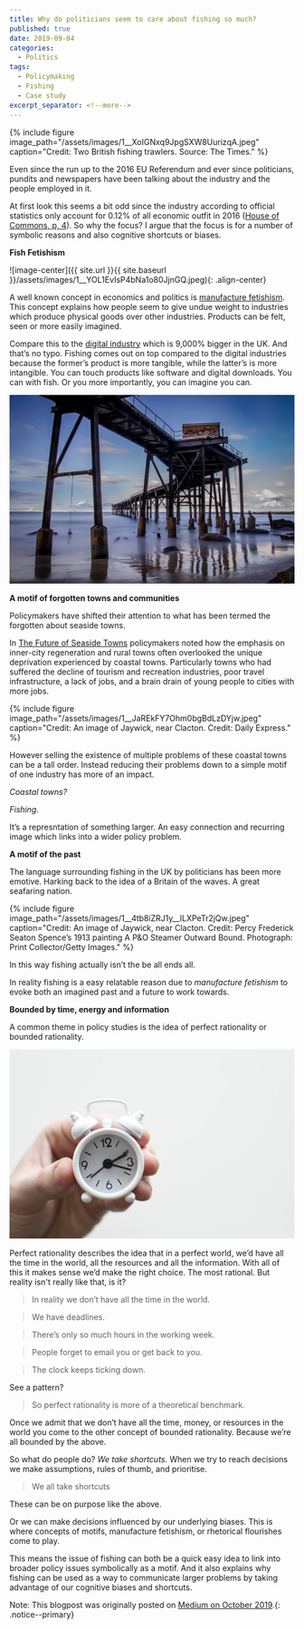 ```yaml
---
title: Why do politicians seem to care about fishing so much?
published: true
date: 2019-09-04
categories:
  - Politics
tags:
  - Policymaking
  - Fishing
  - Case study
excerpt_separator: <!--more-->
---
```

{% include figure image_path="/assets/images/1__XoIGNxq9JpgSXW8UurizqA.jpeg" caption="Credit: Two British fishing trawlers. Source: The Times." %}

Even since the run up to the 2016 EU Referendum and ever since politicians, pundits and newspapers have been talking about the industry and the people employed in it.

At first look this seems a bit odd since the industry according to official statistics only account for 0.12% of all economic outfit in 2016 ([House of Commons, p, 4](https://researchbriefings.parliament.uk/ResearchBriefing/Summary/CDP-2017-0256)). So why the focus? I argue that the focus is for a number of symbolic reasons and also cognitive shortcuts or biases.

**Fish Fetishism**

![image-center]({{ site.url }}{{ site.baseurl }}/assets/images/1__YOL1EvIsP4bNa1o80JjnGQ.jpeg){: .align-center}

A well known concept in economics and politics is [manufacture fetishism](https://www.johnkay.com/2016/08/29/the-economics-and-politics-of-manufacturing-fetishism/). This concept explains how people seem to give undue weight to industries which produce physical goods over other industries. Products can be felt, seen or more easily imagined.

Compare this to the [digital industry](https://www.forbes.com/sites/oliversmith/2019/01/07/forget-fishing-britains-digital-sector-is-now-9000-times-bigger/) which is 9,000% bigger in the UK. And that’s no typo. Fishing comes out on top compared to the digital industries because the former’s product is more tangible, while the latter’s is more intangible. You can touch products like software and digital downloads. You can with fish. Or you more importantly, you can imagine you can.

![](/assets/images/1__WA6MNHdhYXhxrx__BfJ1xbg.jpeg)


**A motif of forgotten towns and communities**

Policymakers have shifted their attention to what has been termed the forgotten about seaside towns.

In [The Future of Seaside Towns](https://publications.parliament.uk/pa/ld201719/ldselect/ldseaside/320/320.pdf) policymakers noted how the emphasis on inner-city regeneration and rural towns often overlooked the unique deprivation experienced by coastal towns. Particularly towns who had suffered the decline of tourism and recreation industries, poor travel infrastructure, a lack of jobs, and a brain drain of young people to cities with more jobs.

{% include figure image_path="/assets/images/1__JaREkFY7Ohm0bgBdLzDYjw.jpeg" caption="Credit: An image of Jaywick, near Clacton. Credit: Daily Express." %}

However selling the existence of multiple problems of these coastal towns can be a tall order. Instead reducing their problems down to a simple motif of one industry has more of an impact.

_Coastal towns?_

_Fishing._

It’s a represntation of something larger. An easy connection and recurring image which links into a wider policy problem.

**A motif of the past**

The language surrounding fishing in the UK by politicians has been more emotive. Harking back to the idea of a Britain of the waves. A great seafaring nation.


{% include figure image_path="/assets/images/1__4tb8iZRJ1y__ILXPeTr2jQw.jpeg" caption="Credit: An image of Jaywick, near Clacton. Credit: Percy Frederick Seaton Spence’s 1913 painting A P&O Steamer Outward Bound. Photograph: Print Collector/Getty Images." %}

In this way fishing actually isn’t the be all ends all.

In reality fishing is a easy relatable reason due to _manufacture fetishism_ to evoke both an imagined past and a future to work towards.

**Bounded by time, energy and information**

A common theme in policy studies is the idea of perfect rationality or bounded rationality.

![](/assets/images/1__mqc5SR0vGaIEwv3jrICtKg.jpeg)


Perfect rationality describes the idea that in a perfect world, we’d have all the time in the world, all the resources and all the information. With all of this it makes sense we’d make the right choice. The most rational. But reality isn't really like that, is it?

> In reality we don’t have all the time in the world.

> We have deadlines.

> There’s only so much hours in the working week.

> People forget to email you or get back to you.

> The clock keeps ticking down.

See a pattern?

> So perfect rationality is more of a theoretical benchmark.

Once we admit that we don’t have all the time, money, or resources in the world you come to the other concept of bounded rationality. Because we’re all bounded by the above.

So what do people do? _We take shortcuts._ When we try to reach decisions we make assumptions, rules of thumb, and prioritise.

> We all take shortcuts

These can be on purpose like the above.

Or we can make decisions influenced by our underlying biases. This is where concepts of motifs, manufacture fetishism, or rhetorical flourishes come to play.

This means the issue of fishing can both be a quick easy idea to link into broader policy issues symbolically as a motif. And it also explains why fishing can be used as a way to communicate larger problems by taking advantage of our cognitive biases and shortcuts.

Note: This blogpost was originally posted on [Medium on October 2019](www.mediun.com/@naiyanjones/why-do-politicians-seem-to-care-about-fishing-so-much-adf02a9fcc94).{: .notice--primary}
